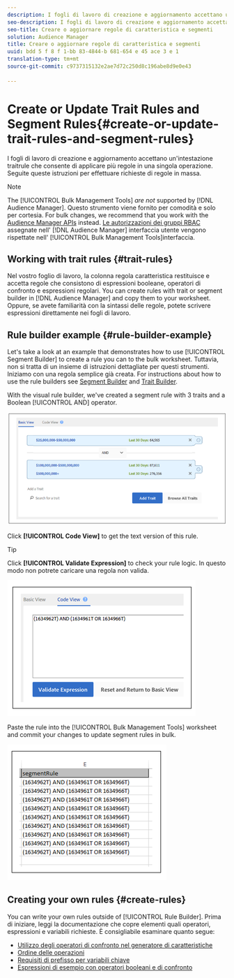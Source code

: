 ```yaml
---
description: I fogli di lavoro di creazione e aggiornamento accettano un'intestazione traitrule che consente di applicare più regole in una singola operazione. Seguite queste istruzioni per effettuare richieste di regole in massa.
seo-description: I fogli di lavoro di creazione e aggiornamento accettano un'intestazione traitrule che consente di applicare più regole in una singola operazione. Seguite queste istruzioni per effettuare richieste di regole in massa.
seo-title: Creare o aggiornare regole di caratteristica e segmenti
solution: Audience Manager
title: Creare o aggiornare regole di caratteristica e segmenti
uuid: bdd 5 f 8 f 1-bb 83-4844-b 681-654 e 45 ace 3 e 1
translation-type: tm+mt
source-git-commit: c9737315132e2ae7d72c250d8c196abe8d9e0e43

---
```



# Create or Update Trait Rules and Segment Rules{#create-or-update-trait-rules-and-segment-rules}

I fogli di lavoro di creazione e aggiornamento accettano un'intestazione traitrule che consente di applicare più regole in una singola operazione. Seguite queste istruzioni per effettuare richieste di regole in massa.

<!-- 

<p>c_bulk_rules.xml </p>

 -->

>[!NOTE]
>
>The [!UICONTROL Bulk Management Tools] *are not* supported by [!DNL Audience Manager]. Questo strumento viene fornito per comodità e solo per cortesia. For bulk changes, we recommend that you work with the [Audience Manager APIs](../../api/rest-api-main/aam-api-getting-started.md) instead. [Le autorizzazioni dei gruppi RBAC](../../features/administration/administration-overview.md) assegnate nell' [!DNL Audience Manager] interfaccia utente vengono rispettate nell' [!UICONTROL Bulk Management Tools]interfaccia.

## Working with trait rules {#trait-rules}

Nel vostro foglio di lavoro, la colonna regola caratteristica restituisce e accetta regole che consistono di espressioni booleane, operatori di confronto e espressioni regolari. You can create rules with trait or segment builder in [!DNL Audience Manager] and copy them to your worksheet. Oppure, se avete familiarità con la sintassi delle regole, potete scrivere espressioni direttamente nei fogli di lavoro.

## Rule builder example {#rule-builder-example}

Let's take a look at an example that demonstrates how to use [!UICONTROL Segment Builder] to create a rule you can to the bulk worksheet. Tuttavia, non si tratta di un insieme di istruzioni dettagliate per questi strumenti. Iniziamo con una regola semplice già creata. For instructions about how to use the rule builders see [Segment Builder](../../features/segments/segment-builder.md) and [Trait Builder](../../features/traits/about-trait-builder.md).

With the visual rule builder, we've created a segment rule with 3 traits and a Boolean [!UICONTROL AND] operator.

![](assets/visualrule.png)

Click **[!UICONTROL Code View]** to get the text version of this rule.

>[!TIP]
>
>Click **[!UICONTROL Validate Expression]** to check your rule logic. In questo modo non potrete caricare una regola non valida.

![](assets/coderule.png)

Paste the rule into the [!UICONTROL Bulk Management Tools] worksheet and commit your changes to update segment rules in bulk.

![](assets/segmentrule.png)

## Creating your own rules {#create-rules}

You can write your own rules outside of [!UICONTROL Rule Builder]. Prima di iniziare, leggi la documentazione che copre elementi quali operatori, espressioni e variabili richieste. È consigliabile esaminare quanto segue:

* [Utilizzo degli operatori di confronto nel generatore di caratteristiche](../../features/traits/trait-comparison-operators.md)
* [Ordine delle operazioni](../../features/traits/trait-operator-precedence.md)
* [Requisiti di prefisso per variabili chiave](../../features/traits/trait-variable-prefixes.md)
* [Espressioni di esempio con operatori booleani e di confronto](../../features/traits/trait-expression-samples.md)

